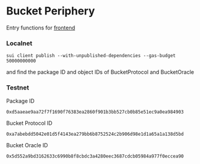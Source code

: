 # Bucket Periphery
Entry functions for [frontend](https://bucketprotocol.io/)

### Localnet
```
sui client publish --with-unpublished-dependencies --gas-budget 50000000000
```
and find the package ID and object IDs of BucketProtocol and BucketOracle

### Testnet
Package ID
```
0xd5aaeae9aa72f7f1690f76383ea2860f901b3bb527cb0b85e51ec9a0ea984903
```
Bucket Protocol ID
```
0xa7abebdd5042e01d5f4143ea279bb6b8752524c2b906d98e1d1a65a1a138d5bd
```
Bucket Oracle ID
```
0x5d552a9bd3162633c6990b8f8cbdc3a4280eec3687cdcb05984a977f0eccea90
```
